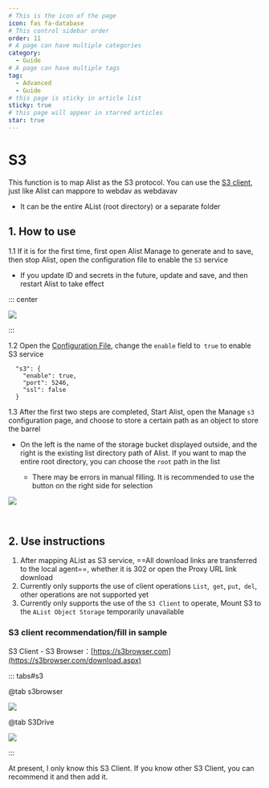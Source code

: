 ```yaml
---
# This is the icon of the page
icon: fas fa-database
# This control sidebar order
order: 11
# A page can have multiple categories
category:
  - Guide
# A page can have multiple tags
tag:
  - Advanced
  - Guide
# this page is sticky in article list
sticky: true
# this page will appear in starred articles
star: true
---
```


# S3

This function is to map Alist as the S3 protocol. You can use the [S3 client](#s3-client-recommendation-fill-in-sample), just like Alist can mappore to webdav as webdavav

- It can be the entire AList (root directory) or a separate folder

## **1. How to use**

1.1 If it is for the first time, first open Alist Manage to generate  <Badge text="S3 access key id" type="info" /> and <Badge text="S3 secret access key" type="info" /> to save, then stop Alist, open the configuration file to enable the `S3` service

- If you update ID and secrets in the future, update and save, and then restart Alist to take effect

::: center

![](/img/advanced/s3/s3_config.png)

:::

1.2 Open the [Configuration File](../../config/configuration.md#s3), change the `enable` field to` true` to enable S3 service

```json{2}
  "s3": {
    "enable": true,
    "port": 5246,
    "ssl": false
  }
```

1.3 After the first two steps are completed, Start Alist, open the Manage `s3` configuration page, and choose to store a certain path as an object to store the barrel

- On the left is the name of the storage bucket displayed outside, and the right is the existing list directory path of Alist. If you want to map the entire root directory, you can choose the `root` path in the list

  

  - There may be errors in manual filling. It is recommended to use the <Badge text="选择" type="info" /> button on the right side for selection

![](/img/advanced/s3/s3_add_backup.png)

<br/>



## **2. Use instructions**

1. After mapping AList as S3 service, ==All download links are transferred to the local agent==, whether it is 302 or open the Proxy URL link download
2. Currently only supports the use of client operations `List`,` get`, `put`,` del`, other operations are not supported yet
3. Currently only supports the use of the `S3 Client` to operate, Mount S3 to the `AList Object Storage` temporarily unavailable



### **S3 client recommendation/fill in sample**

S3 Client - S3 Browser：[https://s3browser.com](https://s3browser.com/download.aspx)

<div class="vp-card-container">
  <VPCard
    title="S3 Browser - Zip Package"
  	logo="/img/advanced/s3/s3_logo/s3browser.png"
  	desc=""
    link="https://s3browser.com/download/s3browser-11-6-7.zip"
    background="rgba(94, 239, 227, 0.15)"
  />
  <VPCard
    title="S3 Browser - exe Install"
  	logo="/img/advanced/s3/s3_logo/s3browser.png"
  	desc=""
    link="https://s3browser.com/download/s3browser-11-6-7.exe"
    background="rgba(55, 124, 252, 0.15)"
  />
  <VPCard
    title="S3Drive"
  	desc="Support Android、iOS、Linux、MacOS、Desktop"
  	logo="/img/advanced/s3/s3_logo/s3drive.png"
    link="https://s3drive.app"
    background="rgba(94, 239, 227, 0.15)"
  />
  <VPCard
    title="Placeholder"
  	logo="/logo.svg"
  	desc="Placeholder"
    link=""
    background="rgba(0, 255, 185, 0.15)"
  />
</div>


::: tabs#s3

@tab s3browser

![](/img/advanced/s3/s3browser.png)

@tab S3Drive

![](/img/advanced/s3/s3drive.png)

:::

At present, I only know this S3 Client. If you know other S3 Client, you can recommend it and then add it.
